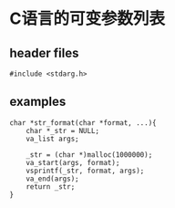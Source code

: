 # C语言的可变参数列表

## header files

    #include <stdarg.h>





## examples

    char *str_format(char *format, ...){
        char *_str = NULL;
        va_list args;

        _str = (char *)malloc(1000000);
        va_start(args, format);
        vsprintf(_str, format, args);
        va_end(args);
        return _str;
    }

